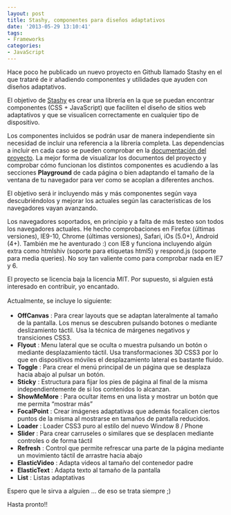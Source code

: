 ```yaml
---
layout: post
title: Stashy, componentes para diseños adaptativos
date: '2013-05-29 13:10:41'
tags:
- Frameworks
categories:
- JavaScript
---
```



Hace poco he publicado un nuevo proyecto en Github llamado Stashy en el que trataré de ir añadiendo componentes y utilidades que ayuden con diseños adaptativos.

El objetivo de [Stashy](https://github.com/yagopv/stashy "Stashy") es crear una librería en la que se puedan encontrar componentes (CSS + JavaScript) que faciliten el diseño de sitios web adaptativos y que se visualicen correctamente en cualquier tipo de dispositivo.

Los componentes incluidos se podrán usar de manera independiente sin necesidad de incluir una referencia a la librería completa. Las dependencias a incluir en cada caso se pueden comprobar en la [documentación del proyecto](http://stashy.azurewebsites.net "Stashy"). La mejor forma de visualizar los documentos del proyecto y comprobar cómo funcionan los distintos componentes es acudiendo a las secciones **Playground** de cada página o bien adaptando el tamaño de la ventana de tu navegador para ver como se acoplan a diferentes anchos.

El objetivo será ir incluyendo más y más componentes según vaya descubriéndolos y mejorar los actuales según las características de los navegadores vayan avanzando.

Los navegadores soportados, en principio y a falta de más testeo son todos los navegadores actuales. He hecho comprobaciones en Firefox (últimas versiones), IE9-10, Chrome (últimas versiones), Safari, iOs (5.0+), Android (4+). También me he aventurado :) con IE8 y funciona incluyendo algún extra como htmlshiv (soporte para etiquetas html5) y respond.js (soporte para media queries). No soy tan valiente como para comprobar nada en IE7 y 6.

El proyecto se licencia baja la licencia MIT. Por supuesto, si alguien está interesado en contribuir, yo encantado.

<span style="font-size: 1em; line-height: 1.6em;">Actualmente, se incluye lo siguiente:</span>

- **OffCanvas** : Para crear layouts que se adaptan lateralmente al tamaño de la pantalla. Los menus se descubren pulsando botones o mediante deslizamiento táctil. Usa la técnica de márgenes negativos y transiciones CSS3.
- **Flyout** : Menu lateral que se oculta o muestra pulsando un botón o mediante desplazamiento táctil. Usa transformaciones 3D CSS3 por lo que en dispositivos móviles el desplazamiento lateral es bastante fluido.
- **Toggle** : Para crear el menú principal de un página que se desplaza hacia abajo al pulsar un botón.
- **Sticky** : Estructura para fijar los pies de página al final de la misma independientemente de si los contenidos lo alcanzan.
- **ShowMeMore** : Para ocultar items en una lista y mostrar un botón que me permita “mostrar más”
- **FocalPoint** : Crear imágenes adaptativas que además focalicen ciertos puntos de la misma al mostrarse en tamaños de pantalla reducidos.
- **Loader** : Loader CSS3 puro al estilo del nuevo Window 8 / Phone
- **Slider** : Para crear carruseles o similares que se desplacen mediante controles o de forma táctil
- **Refresh** : <span>Control que permite refrescar una parte de la página mediante un movimiento táctil de arrastre hacia abajo</span>
- <span>**ElasticVideo** : <span>Adapta videos al tamaño del contenedor padre</span></span>
- <span><span>**ElasticText** : <span>Adapta texto al tamaño de la pantalla</span></span></span>
- <span><span><span>**List** : <span>Listas adaptativas</span></span></span></span>

Espero que le sirva a alguien … de eso se trata siempre ;)

Hasta pronto!!


